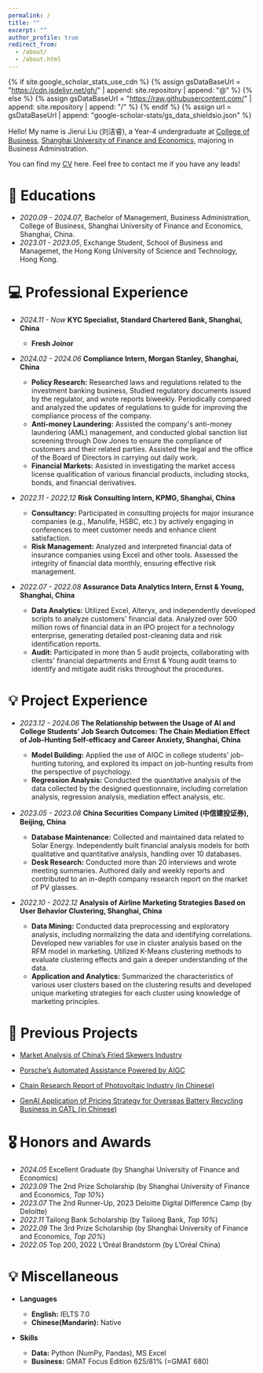 ```yaml
---
permalink: /
title: ""
excerpt: ""
author_profile: true
redirect_from: 
  - /about/
  - /about.html
---
```


{% if site.google_scholar_stats_use_cdn %}
{% assign gsDataBaseUrl = "https://cdn.jsdelivr.net/gh/" | append: site.repository | append: "@" %}
{% else %}
{% assign gsDataBaseUrl = "https://raw.githubusercontent.com/" | append: site.repository | append: "/" %}
{% endif %}
{% assign url = gsDataBaseUrl | append: "google-scholar-stats/gs_data_shieldsio.json" %}

<span class='anchor' id='about-me'></span>

Hello! My name is Jierui Liu (刘洁睿), a Year-4 undergraduate at [College of Business](https://cob.sufe.edu.cn), [Shanghai University of Finance and Economics](https://www.sufe.edu.cn), majoring in Business Administration. 

You can find my [CV](https://github.com/jierui-jerry/jierui-jerry.github.io/raw/main/docs/CV.pdf) here. Feel free to contact me if you have any leads!

# 📖 Educations

- *2020.09 - 2024.07*, Bachelor of Management, Business Administration, College of Business, Shanghai University of Finance and Economics, Shanghai, China.
- *2023.01 - 2023.05*, Exchange Student, School of Business and Managemet, the Hong Kong University of Science and Technology, Hong Kong. 


# 💻 Professional Experience

- *2024.11 - Now*  **KYC Specialist, Standard Chartered Bank, Shanghai, China**
   - **Fresh Joinor** 

- *2024.02 - 2024.06*  **Compliance Intern, Morgan Stanley, Shanghai, China**

   - **Policy Research:** Researched laws and regulations related to the investment banking business, Studied regulatory documents issued by the regulator, and wrote reports biweekly. Periodically compared and analyzed the updates of regulations to guide for improving the compliance process of the company.
   - **Anti-money Laundering:** Assisted the company's anti-money laundering (AML) management, and conducted global sanction list screening through Dow Jones to ensure the compliance of customers and their related parties. Assisted the legal and the office of the Board of Directors in carrying out daily work.
   - **Financial Markets:** Assisted in investigating the market access license qualification of various financial products, including stocks, bonds, and financial derivatives.


- *2022.11 - 2022.12*  **Risk Consulting Intern, KPMG, Shanghai, China**

   - **Consultancy:** Participated in consulting projects for major insurance companies (e.g., Manulife, HSBC, etc.) by actively engaging in conferences to meet customer needs and enhance client satisfaction.
   - **Risk Management:** Analyzed and interpreted financial data of insurance companies using Excel and other tools. Assessed the integrity of financial data monthly, ensuring effective risk management.

- *2022.07 - 2022.08*  **Assurance Data Analytics Intern, Ernst & Young, Shanghai, China**  

   - **Data Analytics:** Utilized Excel, Alteryx, and independently developed scripts to analyze customers' financial data. Analyzed over 500 million rows of financial data in an IPO project for a technology enterprise, generating detailed post-cleaning data and risk identification reports.
   - **Audit:** Participated in more than 5 audit projects, collaborating with clients' financial departments and Ernst & Young audit teams to identify and mitigate audit risks throughout the procedures.


# 💡 Project Experience

- *2023.12 - 2024.06*  **The Relationship between the Usage of AI and College Students’ Job Search Outcomes: The Chain Mediation Effect of Job-Hunting Self-efficacy and Career Anxiety, Shanghai, China**

   - **Model Building:** Applied the use of AIGC in college students' job-hunting tutoring, and explored its impact on job-hunting results from the perspective of psychology. 
   - **Regression Analysis:** Conducted the quantitative analysis of the data collected by the designed questionnaire, including correlation analysis, regression analysis, mediation effect analysis, etc.

- *2023.05 - 2023.08*  **China Securities Company Limited (中信建投证券), Beijing, China**

   - **Database Maintenance:** Collected and maintained data related to Solar Energy. Independently built financial analysis models for both qualitative and quantitative analysis, handling over 10 databases. 
   - **Desk Research:** Conducted more than 20 interviews and wrote meeting summaries. Authored daily and weekly reports and contributed to an in-depth company research report on the market of PV glasses.

- *2022.10 - 2022.12*  **Analysis of Airline Marketing Strategies Based on User Behavior Clustering, Shanghai, China**

   - **Data Mining:** Conducted data preprocessing and exploratory analysis, including normalizing the data and identifying correlations. Developed new variables for use in cluster analysis based on the RFM model in marketing. Utilized K-Means clustering methods to evaluate clustering effects and gain a deeper understanding of the data.
   - **Application and Analytics:** Summarized the characteristics of various user clusters based on the clustering results and developed unique marketing strategies for each cluster using knowledge of marketing principles.


# 📂 Previous Projects

- [Market Analysis of China’s Fried Skewers Industry](https://github.com/jierui-jerry/jierui-jerry.github.io/raw/main/docs/Case_1.pdf)

- [Porsche’s Automated Assistance Powered by AIGC](https://github.com/jierui-jerry/jierui-jerry.github.io/raw/main/docs/Case_2.pdf)

- [Chain Research Report of Photovoltaic Industry (in Chinese)](https://github.com/jierui-jerry/jierui-jerry.github.io/raw/main/docs/Case_3.pdf)

- [GenAI Application of Pricing Strategy for Overseas Battery Recycling Business in CATL (in Chinese)](https://github.com/jierui-jerry/jierui-jerry.github.io/raw/main/docs/Case_4.pdf)


# 🎖 Honors and Awards

- *2024.05* Excellent Graduate (by Shanghai University of Finance and Economics)
- *2023.09* The 2nd Prize Scholarship (by Shanghai University of Finance and Economics, *Top 10%*)
- *2023.07* The 2nd Runner-Up, 2023 Deloitte Digital Difference Camp (by Deloitte)
- *2022.11* Tailong Bank Scholarship (by Tailong Bank, *Top 10%*)
- *2022.09* The 3rd Prize Scholarship (by Shanghai University of Finance and Economics, *Top 20%*)
- *2022.05* Top 200, 2022 L’Oréal Brandstorm (by L’Oréal China)


# 💡 Miscellaneous

- **Languages**
   - **English:** IELTS 7.0
   - **Chinese(Mandarin):** Native

- **Skills**
   - **Data:** Python (NumPy, Pandas), MS Excel
   - **Business:** GMAT Focus Edition 625/81% (=GMAT 680)
